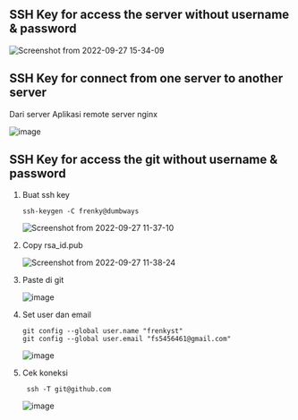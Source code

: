 

## SSH Key for access the server without username & password

![Screenshot from 2022-09-27 15-34-09](https://user-images.githubusercontent.com/40049149/192476307-cb69eefe-ad95-46bf-84d9-d88007f1ba47.png)

## SSH Key for connect from one server to another server

Dari server Aplikasi remote server nginx

![image](https://user-images.githubusercontent.com/40049149/192476838-dd69551a-7354-4c75-9979-64e44345eb61.png)

## SSH Key for access the git without username & password

1. Buat ssh key

       ssh-keygen -C frenky@dumbways

   ![Screenshot from 2022-09-27 11-37-10](https://user-images.githubusercontent.com/40049149/192433696-3b7be64b-0760-4986-8deb-c9791f892a5e.png)

2. Copy rsa_id.pub

    ![Screenshot from 2022-09-27 11-38-24](https://user-images.githubusercontent.com/40049149/192433787-daebcc59-5bed-40e4-a0cc-641cb5c0c874.png)

3. Paste di git

    ![image](https://user-images.githubusercontent.com/40049149/192433983-d7475cb0-3f14-437f-84dd-97625cb00304.png) 
    
4. Set user dan email

       git config --global user.name "frenkyst"
       git config --global user.email "fs5456461@gmail.com"

   ![image](https://user-images.githubusercontent.com/40049149/192431675-3e3f8d9b-7333-4e46-8f4f-5d4ec9e20abc.png)

5. Cek koneksi

        ssh -T git@github.com
        
   ![image](https://user-images.githubusercontent.com/40049149/192477645-02b7fc57-a4e1-45de-bf29-422d9dc432c1.png)






































